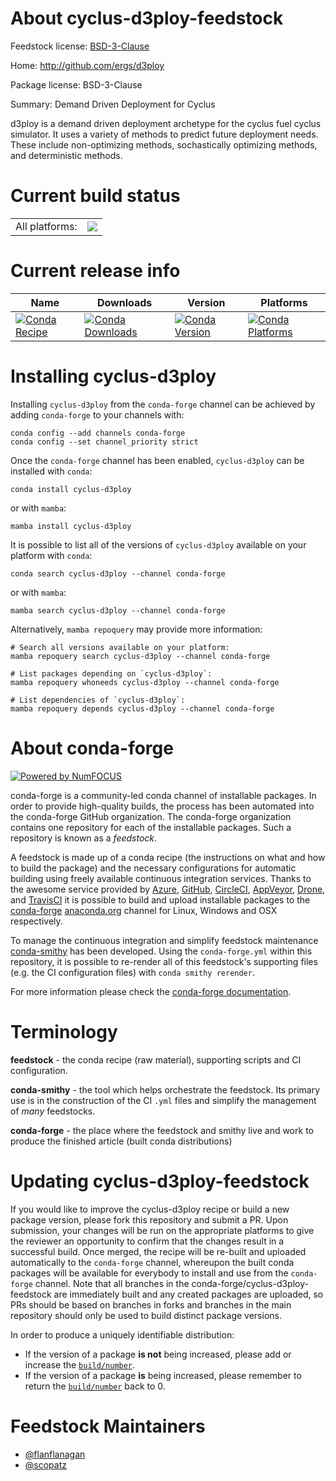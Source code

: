 About cyclus-d3ploy-feedstock
=============================

Feedstock license: [BSD-3-Clause](https://github.com/conda-forge/cyclus-d3ploy-feedstock/blob/main/LICENSE.txt)

Home: http://github.com/ergs/d3ploy

Package license: BSD-3-Clause

Summary: Demand Driven Deployment for Cyclus

d3ploy is a demand driven deployment archetype for the cyclus fuel
cyclus simulator. It uses a variety of methods to predict future
deployment needs. These include non-optimizing methods, sochastically
optimizing methods, and deterministic methods.


Current build status
====================


<table><tr><td>All platforms:</td>
    <td>
      <a href="https://dev.azure.com/conda-forge/feedstock-builds/_build/latest?definitionId=5538&branchName=main">
        <img src="https://dev.azure.com/conda-forge/feedstock-builds/_apis/build/status/cyclus-d3ploy-feedstock?branchName=main">
      </a>
    </td>
  </tr>
</table>

Current release info
====================

| Name | Downloads | Version | Platforms |
| --- | --- | --- | --- |
| [![Conda Recipe](https://img.shields.io/badge/recipe-cyclus--d3ploy-green.svg)](https://anaconda.org/conda-forge/cyclus-d3ploy) | [![Conda Downloads](https://img.shields.io/conda/dn/conda-forge/cyclus-d3ploy.svg)](https://anaconda.org/conda-forge/cyclus-d3ploy) | [![Conda Version](https://img.shields.io/conda/vn/conda-forge/cyclus-d3ploy.svg)](https://anaconda.org/conda-forge/cyclus-d3ploy) | [![Conda Platforms](https://img.shields.io/conda/pn/conda-forge/cyclus-d3ploy.svg)](https://anaconda.org/conda-forge/cyclus-d3ploy) |

Installing cyclus-d3ploy
========================

Installing `cyclus-d3ploy` from the `conda-forge` channel can be achieved by adding `conda-forge` to your channels with:

```
conda config --add channels conda-forge
conda config --set channel_priority strict
```

Once the `conda-forge` channel has been enabled, `cyclus-d3ploy` can be installed with `conda`:

```
conda install cyclus-d3ploy
```

or with `mamba`:

```
mamba install cyclus-d3ploy
```

It is possible to list all of the versions of `cyclus-d3ploy` available on your platform with `conda`:

```
conda search cyclus-d3ploy --channel conda-forge
```

or with `mamba`:

```
mamba search cyclus-d3ploy --channel conda-forge
```

Alternatively, `mamba repoquery` may provide more information:

```
# Search all versions available on your platform:
mamba repoquery search cyclus-d3ploy --channel conda-forge

# List packages depending on `cyclus-d3ploy`:
mamba repoquery whoneeds cyclus-d3ploy --channel conda-forge

# List dependencies of `cyclus-d3ploy`:
mamba repoquery depends cyclus-d3ploy --channel conda-forge
```


About conda-forge
=================

[![Powered by
NumFOCUS](https://img.shields.io/badge/powered%20by-NumFOCUS-orange.svg?style=flat&colorA=E1523D&colorB=007D8A)](https://numfocus.org)

conda-forge is a community-led conda channel of installable packages.
In order to provide high-quality builds, the process has been automated into the
conda-forge GitHub organization. The conda-forge organization contains one repository
for each of the installable packages. Such a repository is known as a *feedstock*.

A feedstock is made up of a conda recipe (the instructions on what and how to build
the package) and the necessary configurations for automatic building using freely
available continuous integration services. Thanks to the awesome service provided by
[Azure](https://azure.microsoft.com/en-us/services/devops/), [GitHub](https://github.com/),
[CircleCI](https://circleci.com/), [AppVeyor](https://www.appveyor.com/),
[Drone](https://cloud.drone.io/welcome), and [TravisCI](https://travis-ci.com/)
it is possible to build and upload installable packages to the
[conda-forge](https://anaconda.org/conda-forge) [anaconda.org](https://anaconda.org/)
channel for Linux, Windows and OSX respectively.

To manage the continuous integration and simplify feedstock maintenance
[conda-smithy](https://github.com/conda-forge/conda-smithy) has been developed.
Using the ``conda-forge.yml`` within this repository, it is possible to re-render all of
this feedstock's supporting files (e.g. the CI configuration files) with ``conda smithy rerender``.

For more information please check the [conda-forge documentation](https://conda-forge.org/docs/).

Terminology
===========

**feedstock** - the conda recipe (raw material), supporting scripts and CI configuration.

**conda-smithy** - the tool which helps orchestrate the feedstock.
                   Its primary use is in the construction of the CI ``.yml`` files
                   and simplify the management of *many* feedstocks.

**conda-forge** - the place where the feedstock and smithy live and work to
                  produce the finished article (built conda distributions)


Updating cyclus-d3ploy-feedstock
================================

If you would like to improve the cyclus-d3ploy recipe or build a new
package version, please fork this repository and submit a PR. Upon submission,
your changes will be run on the appropriate platforms to give the reviewer an
opportunity to confirm that the changes result in a successful build. Once
merged, the recipe will be re-built and uploaded automatically to the
`conda-forge` channel, whereupon the built conda packages will be available for
everybody to install and use from the `conda-forge` channel.
Note that all branches in the conda-forge/cyclus-d3ploy-feedstock are
immediately built and any created packages are uploaded, so PRs should be based
on branches in forks and branches in the main repository should only be used to
build distinct package versions.

In order to produce a uniquely identifiable distribution:
 * If the version of a package **is not** being increased, please add or increase
   the [``build/number``](https://docs.conda.io/projects/conda-build/en/latest/resources/define-metadata.html#build-number-and-string).
 * If the version of a package **is** being increased, please remember to return
   the [``build/number``](https://docs.conda.io/projects/conda-build/en/latest/resources/define-metadata.html#build-number-and-string)
   back to 0.

Feedstock Maintainers
=====================

* [@flanflanagan](https://github.com/flanflanagan/)
* [@scopatz](https://github.com/scopatz/)

